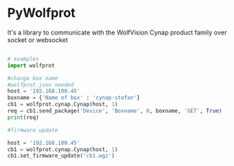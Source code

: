 # PyWolfprot

It's a library to communicate with the WolfVision Cynap product family over socket or websocket

```Python

# examples
import wolfprot

#change box name
#wolfprot.json needed 
host = '192.168.100.45'
boxname = {'Name of box' : 'cynap-stefan'}
cb1 = wolfprot.cynap.Cynap(host, 1)
req = cb1.send_package('Device', 'Boxname', 0, boxname, 'GET', True)
print(req)

#firmware update

host = '192.168.100.45'
cb1 = wolfprot.cynap.Cynap(host, 1)
cb1.set_firmware_update('cb1.wgz')

```
